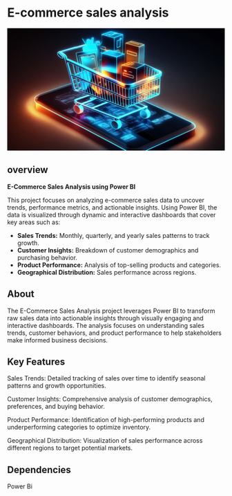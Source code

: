 
# E-commerce sales analysis

![paris.png](https://github.com/saicharannetha/E-Commerce-Sales-Analysis/blob/main/E-Commerce-Sales-Analysis(1).jpeg)

## overview
**E-Commerce Sales Analysis using Power BI**  

This project focuses on analyzing e-commerce sales data to uncover trends, performance metrics, and actionable insights. Using Power BI, the data is visualized through dynamic and interactive dashboards that cover key areas such as:  

- **Sales Trends:** Monthly, quarterly, and yearly sales patterns to track growth.  
- **Customer Insights:** Breakdown of customer demographics and purchasing behavior.  
- **Product Performance:** Analysis of top-selling products and categories.  
- **Geographical Distribution:** Sales performance across regions.  

## About
The E-Commerce Sales Analysis project leverages Power BI to transform raw sales data into actionable insights through visually engaging and interactive dashboards. The analysis focuses on understanding sales trends, customer behaviors, and product performance to help stakeholders make informed business decisions.
##  Key Features
Sales Trends: Detailed tracking of sales over time to identify seasonal patterns and growth opportunities.

Customer Insights: Comprehensive analysis of customer demographics, preferences, and buying behavior.

Product Performance: Identification of high-performing products and underperforming categories to optimize inventory.

Geographical Distribution: Visualization of sales performance across different regions to target potential markets.
## Dependencies
Power Bi
